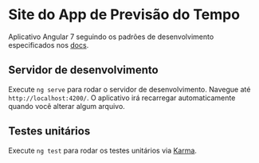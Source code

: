 # Site do App de Previsão do Tempo

Aplicativo Angular 7 seguindo os padrões de desenvolvimento especificados nos [docs](https://angular.io/docs).

## Servidor de desenvolvimento

Execute `ng serve` para rodar o servidor de desenvolvimento. Navegue até `http://localhost:4200/`. O aplicativo irá recarregar automaticamente quando você alterar algum arquivo.

## Testes unitários

Execute `ng test` para rodar os testes unitários via [Karma](https://karma-runner.github.io).
